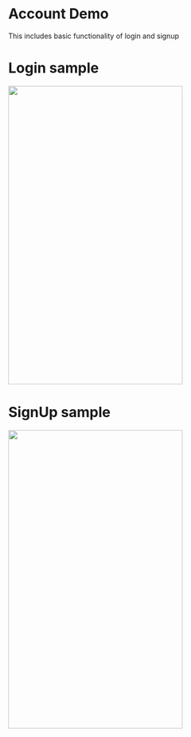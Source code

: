 # Account Demo

This includes basic functionality of login and signup

# Login sample
<img src="https://github.com/sanjogshrestha/AccountDemo/blob/master/screenshot/login.png" 
width="350" height="600">

# SignUp sample

<img src="https://github.com/sanjogshrestha/AccountDemo/blob/master/screenshot/sign_up.png" 
width="350" height="600">


